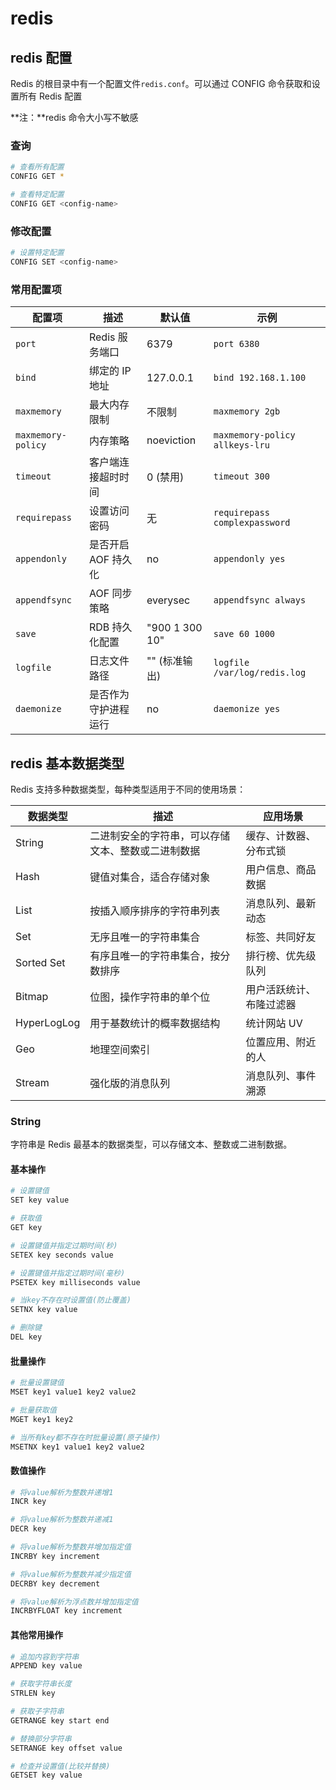 # redis

## redis 配置

Redis 的根目录中有一个配置文件`redis.conf`。可以通过 CONFIG 命令获取和设置所有 Redis 配置

**注：**redis 命令大小写不敏感

### 查询

```bash
# 查看所有配置
CONFIG GET *

# 查看特定配置
CONFIG GET <config-name>
```

### 修改配置

```bash
# 设置特定配置
CONFIG SET <config-name>
```

### 常用配置项

| 配置项             | 描述                 | 默认值         | 示例                           |
| ------------------ | -------------------- | -------------- | ------------------------------ |
| `port`             | Redis 服务端口       | 6379           | `port 6380`                    |
| `bind`             | 绑定的 IP 地址       | 127.0.0.1      | `bind 192.168.1.100`           |
| `maxmemory`        | 最大内存限制         | 不限制         | `maxmemory 2gb`                |
| `maxmemory-policy` | 内存策略             | noeviction     | `maxmemory-policy allkeys-lru` |
| `timeout`          | 客户端连接超时时间   | 0 (禁用)       | `timeout 300`                  |
| `requirepass`      | 设置访问密码         | 无             | `requirepass complexpassword`  |
| `appendonly`       | 是否开启 AOF 持久化  | no             | `appendonly yes`               |
| `appendfsync`      | AOF 同步策略         | everysec       | `appendfsync always`           |
| `save`             | RDB 持久化配置       | "900 1 300 10" | `save 60 1000`                 |
| `logfile`          | 日志文件路径         | "" (标准输出)  | `logfile /var/log/redis.log`   |
| `daemonize`        | 是否作为守护进程运行 | no             | `daemonize yes`                |

## redis 基本数据类型

Redis 支持多种数据类型，每种类型适用于不同的使用场景：

| 数据类型    | 描述                                               | 应用场景                 |
| ----------- | -------------------------------------------------- | ------------------------ |
| String      | 二进制安全的字符串，可以存储文本、整数或二进制数据 | 缓存、计数器、分布式锁   |
| Hash        | 键值对集合，适合存储对象                           | 用户信息、商品数据       |
| List        | 按插入顺序排序的字符串列表                         | 消息队列、最新动态       |
| Set         | 无序且唯一的字符串集合                             | 标签、共同好友           |
| Sorted Set  | 有序且唯一的字符串集合，按分数排序                 | 排行榜、优先级队列       |
| Bitmap      | 位图，操作字符串的单个位                           | 用户活跃统计、布隆过滤器 |
| HyperLogLog | 用于基数统计的概率数据结构                         | 统计网站 UV              |
| Geo         | 地理空间索引                                       | 位置应用、附近的人       |
| Stream      | 强化版的消息队列                                   | 消息队列、事件溯源       |

### String

字符串是 Redis 最基本的数据类型，可以存储文本、整数或二进制数据。

#### 基本操作

```bash
# 设置键值
SET key value

# 获取值
GET key

# 设置键值并指定过期时间(秒)
SETEX key seconds value

# 设置键值并指定过期时间(毫秒)
PSETEX key milliseconds value

# 当key不存在时设置值(防止覆盖)
SETNX key value

# 删除键
DEL key
```

#### 批量操作

```bash
# 批量设置键值
MSET key1 value1 key2 value2

# 批量获取值
MGET key1 key2

# 当所有key都不存在时批量设置(原子操作)
MSETNX key1 value1 key2 value2
```

#### 数值操作

```bash
# 将value解析为整数并递增1
INCR key

# 将value解析为整数并递减1
DECR key

# 将value解析为整数并增加指定值
INCRBY key increment

# 将value解析为整数并减少指定值
DECRBY key decrement

# 将value解析为浮点数并增加指定值
INCRBYFLOAT key increment
```

#### 其他常用操作

```bash
# 追加内容到字符串
APPEND key value

# 获取字符串长度
STRLEN key

# 获取子字符串
GETRANGE key start end

# 替换部分字符串
SETRANGE key offset value

# 检查并设置值(比较并替换)
GETSET key value
```
